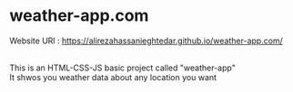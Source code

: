 # weather-app.com

Website URl : https://alirezahassanieghtedar.github.io/weather-app.com/
<br><br>

This is an HTML-CSS-JS basic project called "weather-app" <br>
It shwos you weather data about any location you want 
